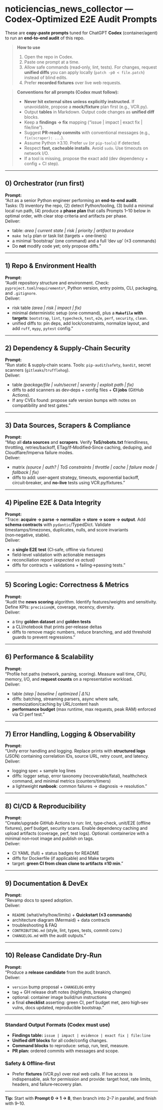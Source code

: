 # noticiencias_news_collector — Codex‑Optimized E2E Audit Prompts

These are **copy‑paste prompts** tuned for ChatGPT **Codex** (container/agent) to run an **end‑to‑end audit** of this repo.

> **How to use**
>
> 1) Open the repo in Codex.  
> 2) Paste one prompt at a time.  
> 3) Allow safe commands (read‑only, lint, tests). For changes, request **unified diffs** you can apply locally (`patch -p0 < file.patch`) instead of blind edits.  
> 4) Prefer **recorded fixtures** over live web requests.

> **Conventions for all prompts (Codex must follow):**
>
> - **Never hit external sites unless explicitly instructed.** If unavoidable, propose a **mock/fixture** plan first (e.g., VCR.py).  
> - Output **tables** in Markdown. Output code changes as **unified diff** blocks.  
> - Keep a **findings → fix** mapping (“issue | impact | exact fix | file/line”).  
> - Suggest **PR‑ready commits** with conventional messages (e.g., `fix(scraper): ...`).  
> - Assume Python ≥3.10. Prefer `uv` (or `pip-tools`) if detected.  
> - Respect **fast, cacheable installs**. Avoid `sudo`. Use timeouts on network I/O.  
> - If a tool is missing, propose the exact add (dev dependency + config + CI step).

---

## 0) Orchestrator (run first)

**Prompt:**  
“Act as a senior Python engineer performing an **end‑to‑end audit**.  
Tasks: (1) inventory the repo, (2) detect Python/tooling, (3) build a minimal local run path, (4) produce a **phase plan** that calls Prompts 1–10 below in optimal order, with clear stop criteria and artifacts per phase.  
Deliver:  

- table: *area | current state | risk | priority | artifact to produce*  
- `make help` plan or task list (targets + one‑liners)  
- a minimal ‘bootstrap’ (one command) and a full ‘dev up’ (≤3 commands)  
- Do **not** modify code yet; only propose diffs.”

---

## 1) Repo & Environment Health

**Prompt:**  
“Audit repository structure and environment. Check: `pyproject.toml`/`requirements*`, Python version, entry points, CLI, packaging, and `.gitignore`.  
Deliver:  

- risk table *(area | risk | impact | fix)*  
- minimal deterministic setup (one command), plus a **`Makefile` with targets**: `bootstrap`, `lint`, `typecheck`, `test`, `e2e`, `perf`, `security`, `clean`.  
- unified diffs to: pin deps, add lock/constraints, normalize layout, and add `ruff`, `mypy`, `pytest` config.”

---

## 2) Dependency & Supply‑Chain Security

**Prompt:**  
“Run static & supply‑chain scans. Tools: `pip-audit`/`safety`, `bandit`, secret scanners (`gitleaks`/`trufflehog`).  
Deliver:  

- table *(package/file | vuln/secret | severity | exploit path | fix)*  
- diffs to add scanners as dev‑deps + config files + **CI jobs** (GitHub Actions).  
- If any CVEs found: propose safe version bumps with notes on compatibility and test gates.”

---

## 3) Data Sources, Scrapers & Compliance

**Prompt:**  
“Map all **data sources** and **scrapers**. Verify **ToS/robots.txt** friendliness, throttling, retries/backoff, ETag/If‑Modified‑Since caching, deduping, and Cloudflare/Imperva failure modes.  
Deliver:  

- matrix *(source | auth? | ToS constraints | throttle | cache | failure mode | fallback | fix)*  
- diffs to add: user‑agent strategy, timeouts, exponential backoff, circuit‑breaker, and **no‑live** tests using VCR.py/fixtures.”

---

## 4) Pipeline E2E & Data Integrity

**Prompt:**  
“Trace: **acquire → parse → normalize → store → score → output**. Add **schema contracts** with `pydantic`/TypedDict. Validate timestamps/timezones, duplicates, nulls, and score invariants (non‑negative, stable).  
Deliver:  

- a **single E2E test** (CI‑safe, offline via fixtures)  
- field‑level validation with actionable messages  
- reconciliation report *(expected vs actual)*  
- diffs for contracts + validations + failing→passing tests.”

---

## 5) Scoring Logic: Correctness & Metrics

**Prompt:**  
“Audit the **news scoring** algorithm. Identify features/weights and sensitivity. Define KPIs: `precision@K`, coverage, recency, diversity.  
Deliver:  

- a tiny **golden dataset** and **golden tests**  
- a CLI/notebook that prints per‑release deltas  
- diffs to remove magic numbers, reduce branching, and add threshold guards to prevent regressions.”

---

## 6) Performance & Scalability

**Prompt:**  
“Profile hot paths (network, parsing, scoring). Measure wall time, CPU, memory, I/O, and **request counts** on a representative workload.  
Deliver:  

- table *(step | baseline | optimized | Δ%)*  
- diffs: batching, streaming parsers, async where safe, memoization/caching by URL/content hash  
- **performance budget** (max runtime, max requests, peak RAM) enforced via CI perf test.”

---

## 7) Error Handling, Logging & Observability

**Prompt:**  
“Unify error handling and logging. Replace prints with **structured logs** (JSON) containing correlation IDs, source URL, retry count, and latency.  
Deliver:  

- logging spec + sample log lines  
- diffs: logger setup, error taxonomy (recoverable/fatal), healthcheck command, and minimal metrics (counters/timers)  
- a lightweight **runbook**: common failures → diagnosis → resolution.”

---

## 8) CI/CD & Reproducibility

**Prompt:**  
“Create/upgrade GitHub Actions to run: lint, type‑check, unit/E2E (offline fixtures), perf budget, security scans. Enable dependency caching and upload artifacts (coverage, perf, test logs). Optional: containerize with a minimal non‑root image and publish on tags.  
Deliver:  

- CI YAML (full) + status badges for README  
- diffs for Dockerfile (if applicable) and Make targets  
- target: **green CI from clean clone to artifacts ≤10 min**.”

---

## 9) Documentation & DevEx

**Prompt:**  
“Revamp docs to speed adoption.  
Deliver:  

- `README` (what/why/how/limits) + **Quickstart (≤3 commands)**  
- architecture diagram (Mermaid) + data contracts  
- troubleshooting & FAQ  
- `CONTRIBUTING.md` (style, lint, types, tests, commit conv.)  
- `CHANGELOG.md` with the audit outputs.”

---

## 10) Release Candidate Dry‑Run

**Prompt:**  
“Produce a **release candidate** from the audit branch.  
Deliver:  

- `version` bump proposal + `CHANGELOG` entry  
- tag + GH release draft notes (highlights, breaking changes)  
- optional: container image build/run instructions  
- a final **checklist** asserting: green CI, perf budget met, zero high‑sev vulns, docs updated, reproducible bootstrap.”

---

### Standard Output Formats (Codex must use)

- **Findings table:** `issue | impact | evidence | exact fix | file:line`  
- **Unified diff blocks** for all code/config changes.  
- **Command blocks** to reproduce: setup, run, test, measure.  
- **PR plan:** ordered commits with messages and scope.

### Safety & Offline‑first

- Prefer **fixtures** (VCR.py) over real web calls. If live access is indispensable, ask for permission and provide: target host, rate limits, headers, and failure‑recovery plan.

---

**Tip:** Start with **Prompt 0 → 1 → 8**, then branch into 2–7 in parallel, and finish with 9–10.
